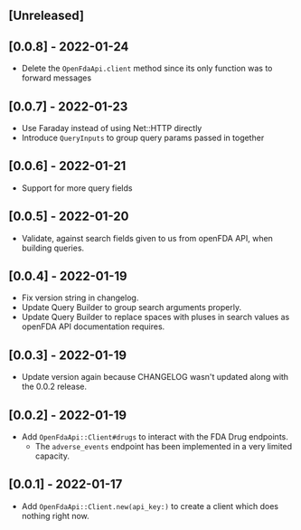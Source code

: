 ## [Unreleased]

## [0.0.8] - 2022-01-24
- Delete the `OpenFdaApi.client` method since its only function was to forward messages

## [0.0.7] - 2022-01-23
- Use Faraday instead of using Net::HTTP directly
- Introduce `QueryInputs` to group query params passed in together

## [0.0.6] - 2022-01-21
- Support for more query fields

## [0.0.5] - 2022-01-20
- Validate, against search fields given to us from openFDA API, when building queries.

## [0.0.4] - 2022-01-19
- Fix version string in changelog.
- Update Query Builder to group search arguments properly.
- Update Query Builder to replace spaces with pluses in search values as openFDA API documentation requires.

## [0.0.3] - 2022-01-19
- Update version again because CHANGELOG wasn't updated along with the 0.0.2 release.

## [0.0.2] - 2022-01-19

- Add `OpenFdaApi::Client#drugs` to interact with the FDA Drug endpoints.
  - The `adverse_events` endpoint has been implemented in a very limited capacity.

## [0.0.1] - 2022-01-17

- Add `OpenFdaApi::Client.new(api_key:)` to create a client which does nothing right now.

